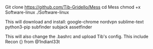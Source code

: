 Git clone https://github.com/Tib-Gridello/Mess
cd Mess 
chmod +x Software-linux
./Software-linux

This will download and install:
google-chrome
nordvpn
sublime-text
python3-pip
subfinder
subjack
assetfinder

This will also change the .bashrc and upload Tib's config.
This include Recon {} from @1ndianl33t

